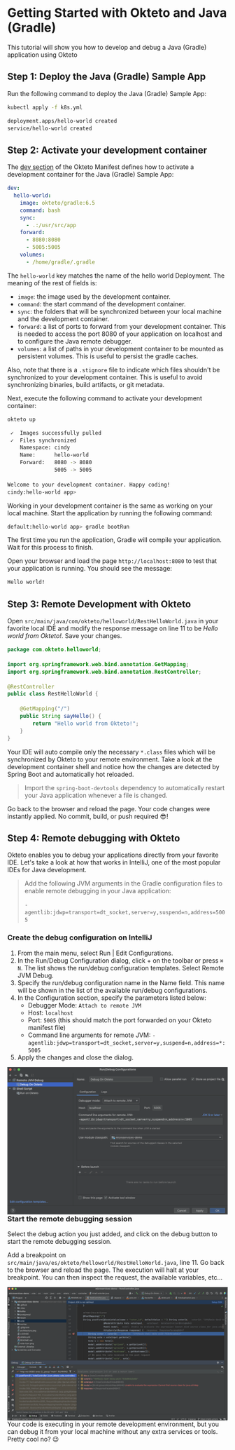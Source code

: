 # Getting Started with Okteto and Java (Gradle)

This tutorial will show you how to develop and debug a Java (Gradle) application using Okteto

## Step 1: Deploy the Java (Gradle) Sample App

Run the following command to deploy the Java (Gradle) Sample App:

```bash
kubectl apply -f k8s.yml
```

```bash
deployment.apps/hello-world created
service/hello-world created
```

## Step 2: Activate your development container

The [dev section](https://www.okteto.com/docs/reference/okteto-manifest/#dev-object-optional) of the Okteto Manifest defines how to activate a development container for the Java (Gradle) Sample App:

```yaml
dev:
  hello-world:
    image: okteto/gradle:6.5
    command: bash
    sync:
      - .:/usr/src/app
    forward:
      - 8080:8080
      - 5005:5005
    volumes:
      - /home/gradle/.gradle
```

The `hello-world` key matches the name of the hello world Deployment. The meaning of the rest of fields is:

- `image`: the image used by the development container.
- `command`: the start command of the development container.
- `sync`: the folders that will be synchronized between your local machine and the development container.
- `forward`: a list of ports to forward from your development container. This is needed to access the port 8080 of your application on localhost and to configure the Java remote debugger.
- `volumes`: a list of paths in your development container to be mounted as persistent volumes. This is useful to persist the gradle caches.

Also, note that there is a `.stignore` file to indicate which files shouldn't be synchronized to your development container.
This is useful to avoid synchronizing binaries, build artifacts, or git metadata.

Next, execute the following command to activate your development container:

```bash
okteto up
```

```bash
 ✓  Images successfully pulled
 ✓  Files synchronized
    Namespace: cindy
    Name:      hello-world
    Forward:   8080 -> 8080
               5005 -> 5005

Welcome to your development container. Happy coding!
cindy:hello-world app>
```

Working in your development container is the same as working on your local machine.
Start the application by running the following command:

```bash
default:hello-world app> gradle bootRun
```

The first time you run the application, Gradle will compile your application. Wait for this process to finish.

Open your browser and load the page `http://localhost:8080` to test that your application is running.
You should see the message:

```bash
Hello world!
```

## Step 3: Remote Development with Okteto

Open `src/main/java/com/okteto/helloworld/RestHelloWorld.java` in your favorite local IDE and modify the response message on line 11 to be _Hello world from Okteto!_. Save your changes.

```java
package com.okteto.helloworld;

import org.springframework.web.bind.annotation.GetMapping;
import org.springframework.web.bind.annotation.RestController;

@RestController
public class RestHelloWorld {

	@GetMapping("/")
	public String sayHello() {
		return "Hello world from Okteto!";
	}
}
```

Your IDE will auto compile only the necessary `*.class` files which will be synchronized by Okteto to your remote environment. Take a look at the development container shell and notice how the changes are detected by Spring Boot and automatically hot reloaded.

> Import the `spring-boot-devtools` dependency to automatically restart your Java application whenever a file is changed.

Go back to the browser and reload the page. Your code changes were instantly applied. No commit, build, or push required 😎!

## Step 4: Remote debugging with Okteto

Okteto enables you to debug your applications directly from your favorite IDE. Let's take a look at how that works in IntelliJ, one of the most popular IDEs for Java development.

> Add the following JVM arguments in the Gradle configuration files to enable remote debugging in your Java application:
>
> `-agentlib:jdwp=transport=dt_socket,server=y,suspend=n,address=5005`

### Create the debug configuration on IntelliJ

1. From the main menu, select Run | Edit Configurations.
1. In the Run/Debug Configuration dialog, click + on the toolbar or press `⌘ N`. The list shows the run/debug configuration templates. Select Remote JVM Debug.
1. Specify the run/debug configuration name in the Name field. This name will be shown in the list of the available run/debug configurations.
1. In the Configuration section, specify the parameters listed below:
   - Debugger Mode: `Attach to remote JVM`
   - Host: `localhost`
   - Port: `5005` (this should match the port forwarded on your Okteto manifest file)
   - Command line arguments for remote JVM: `-agentlib:jdwp=transport=dt_socket,server=y,suspend=n,address=*:5005`
1. Apply the changes and close the dialog.

<img align="left" src="images/java-debug.png">

### Start the remote debugging session

Select the debug action you just added, and click on the debug button to start the remote debugging session.

Add a breakpoint on `src/main/java/es/okteto/helloworld/RestHelloWorld.java`, line 11. Go back to the browser and reload the page. The execution will halt at your breakpoint. You can then inspect the request, the available variables, etc...

<img align="left" src="images/java-halt.png">

Your code is executing in your remote development environment, but you can debug it from your local machine without any extra services or tools. Pretty cool no? 😉
